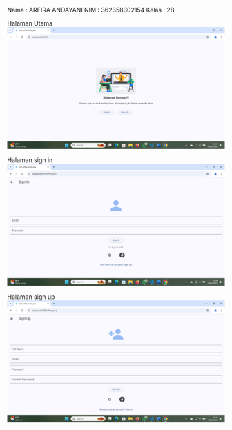 Nama  : ARFIRA ANDAYANI
NIM   : 362358302154
Kelas : 2B

Halaman Utama
![alt text](image-1.png)

Halaman sign in
![alt text](image-3.png)

Halaman sign up
![alt text](image-4.png)


